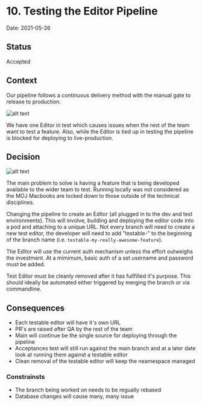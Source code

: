 # 10. Testing the Editor Pipeline

Date: 2021-05-26

## Status

Accepted

## Context

Our pipeline follows a continuous delivery method with the manual gate to release to production.

![alt text](0010-release-pipeline-context.png "Diagram of how the editor is released through the pipeline.")

We have one Editor in test which causes issues when the rest of the team want to test a feature. Also, while the Editor is tied up in testing the pipeline is blocked for deploying to live-production.

## Decision

![alt text](0010-release-pipeline-proposed.png "Diagram of how the editor is released through the pipeline to have a testable editor.")

The main problem to solve is having a feature that is being developed available to the wider team to test. Running locally was not considered as the MOJ Macbooks are locked down to those outside of the technical disciplines.

Changing the pipeline to create an Editor (all plugged in to the dev and test environments). This will involve, building and deploying the editor code into a pod and attaching to a unique URL. Not every branch will need to create a new test editor, the developer will need to add "testable-" to the beginning of the branch name (i.e. `testable-my-really-awesome-feature`).

The Editor will use the current auth mechanism unless the effort outweighs the investment. At a mimimum, basic auth of a set username and password must be added.

Test Editor must be cleanly removed after it has fullfilled it's purpose. This should ideally be automated either triggered by merging the branch or via commandline.

## Consequences

* Each testable editor will have it's own URL
* PR's are raised after QA by the rest of the team
* Main will continue be the single source for deploying through the pipeline
* Acceptances test will still run against the main branch and at a later date look at running them against a testable editor
* Clean removal of the testable editor will keep the neamespace managed

### Constrainsts
* The branch being worked on needs to be regually rebased
* Database changes will cause many, many issue
